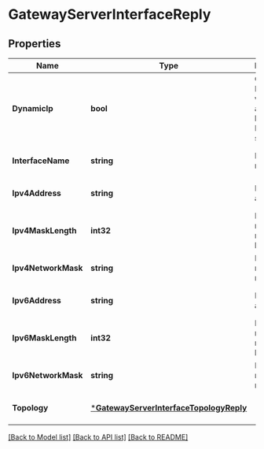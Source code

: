 # GatewayServerInterfaceReply

## Properties
Name | Type | Description | Notes
------------ | ------------- | ------------- | -------------
**DynamicIp** | **bool** | Gets true if IP address was assigned by the DHCP server. | [optional] [default to null]
**InterfaceName** | **string** | Interface name. | [optional] [default to null]
**Ipv4Address** | **string** | IPv4 address. | [optional] [default to null]
**Ipv4MaskLength** | **int32** | IPv4 network mask length. | [optional] [default to null]
**Ipv4NetworkMask** | **string** | IPv4 network mask. | [optional] [default to null]
**Ipv6Address** | **string** | IPv6 address. | [optional] [default to null]
**Ipv6MaskLength** | **int32** | IPv6 network mask length. | [optional] [default to null]
**Ipv6NetworkMask** | **string** | IPv6 network mask. | [optional] [default to null]
**Topology** | [***GatewayServerInterfaceTopologyReply**](GatewayServerInterfaceTopologyReply.md) |  | [optional] [default to null]

[[Back to Model list]](../README.md#documentation-for-models) [[Back to API list]](../README.md#documentation-for-api-endpoints) [[Back to README]](../README.md)


